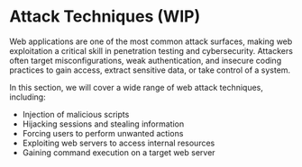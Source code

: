 # Attack Techniques (WIP)

Web applications are one of the most common attack surfaces, making web exploitation a critical skill in penetration testing and cybersecurity. Attackers often target misconfigurations, weak authentication, and insecure coding practices to gain access, extract sensitive data, or take control of a system.

In this section, we will cover a wide range of web attack techniques, including:

* Injection of malicious scripts
* Hijacking sessions and stealing information
* Forcing users to perform unwanted actions
* Exploiting web servers to access internal resources
* Gaining command execution on a target web server
